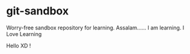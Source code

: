 # git-sandbox
Worry-free sandbox repository for learning.
Assalam......
I am learning.
I Love Learning

Hello XD !
